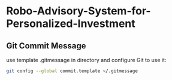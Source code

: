 # Robo-Advisory-System-for-Personalized-Investment

## Git Commit Message
use template .gitmessage in directory and configure Git to use it:

```bash
git config --global commit.template ~/.gitmessage
```
